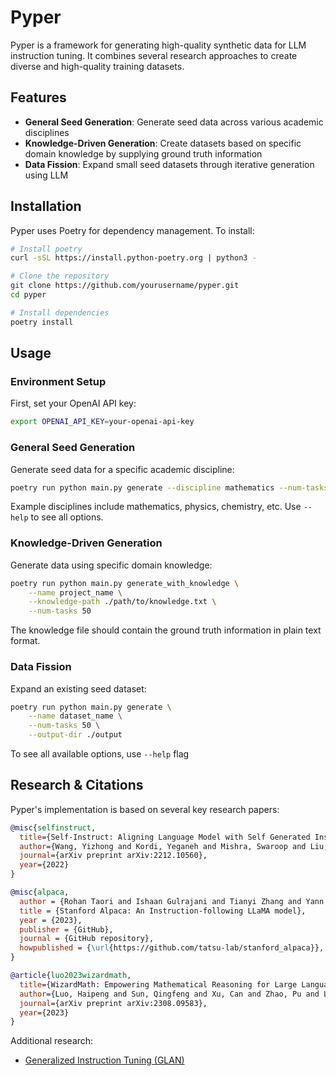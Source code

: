 # Pyper

Pyper is a framework for generating high-quality synthetic data for LLM instruction tuning. It combines several research approaches to create diverse and high-quality training datasets.

## Features

- **General Seed Generation**: Generate seed data across various academic disciplines
- **Knowledge-Driven Generation**: Create datasets based on specific domain knowledge by supplying ground truth information
- **Data Fission**: Expand small seed datasets through iterative generation using LLM

## Installation

Pyper uses Poetry for dependency management. To install:

```bash
# Install poetry
curl -sSL https://install.python-poetry.org | python3 -

# Clone the repository
git clone https://github.com/yourusername/pyper.git
cd pyper

# Install dependencies
poetry install
```

## Usage

### Environment Setup

First, set your OpenAI API key:

```bash
export OPENAI_API_KEY=your-openai-api-key
```

### General Seed Generation

Generate seed data for a specific academic discipline:

```bash
poetry run python main.py generate --discipline mathematics --num-tasks 50
```

Example disciplines include mathematics, physics, chemistry, etc. Use `--help` to see all options.

### Knowledge-Driven Generation

Generate data using specific domain knowledge:

```bash
poetry run python main.py generate_with_knowledge \
    --name project_name \
    --knowledge-path ./path/to/knowledge.txt \
    --num-tasks 50
```

The knowledge file should contain the ground truth information in plain text format.

### Data Fission

Expand an existing seed dataset:

```bash
poetry run python main.py generate \
    --name dataset_name \
    --num-tasks 50 \
    --output-dir ./output
```

To see all available options, use `--help` flag

## Research & Citations

Pyper's implementation is based on several key research papers:

```bibtex
@misc{selfinstruct,
  title={Self-Instruct: Aligning Language Model with Self Generated Instructions},
  author={Wang, Yizhong and Kordi, Yeganeh and Mishra, Swaroop and Liu, Alisa and Smith, Noah A. and Khashabi, Daniel and Hajishirzi, Hannaneh},
  journal={arXiv preprint arXiv:2212.10560},
  year={2022}
}

@misc{alpaca,
  author = {Rohan Taori and Ishaan Gulrajani and Tianyi Zhang and Yann Dubois and Xuechen Li and Carlos Guestrin and Percy Liang and Tatsunori B. Hashimoto },
  title = {Stanford Alpaca: An Instruction-following LLaMA model},
  year = {2023},
  publisher = {GitHub},
  journal = {GitHub repository},
  howpublished = {\url{https://github.com/tatsu-lab/stanford_alpaca}},
}

@article{luo2023wizardmath,
  title={WizardMath: Empowering Mathematical Reasoning for Large Language Models via Reinforced Evol-Instruct},
  author={Luo, Haipeng and Sun, Qingfeng and Xu, Can and Zhao, Pu and Lou, Jianguang and Tao, Chongyang and Geng, Xiubo and Lin, Qingwei and Chen, Shifeng and Zhang, Dongmei},
  journal={arXiv preprint arXiv:2308.09583},
  year={2023}
}
```

Additional research:
- [Generalized Instruction Tuning (GLAN)](https://arxiv.org/abs/2402.13064)

